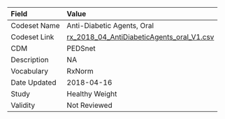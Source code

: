 |Field        |Value                                     |
|:------------|:-----------------------------------------|
|Codeset Name |Anti-Diabetic Agents, Oral                |
|Codeset Link |[rx_2018_04_AntiDiabeticAgents_oral_V1.csv](https://github.com/PEDSnet/Variable-Dictionary/blob/main/drugs/rx_2018_04_AntiDiabeticAgents_oral_V1.csv.csv)|
|CDM          |PEDSnet                                   |
|Description  |NA                                        |
|Vocabulary   |RxNorm                                    |
|Date Updated |2018-04-16                                |
|Study        |Healthy Weight                            |
|Validity     |Not Reviewed                              |
